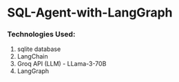 # SQL-Agent-with-LangGraph

### Technologies Used:
1. sqlite database
2. LangChain
3. Groq API (LLM) - LLama-3-70B
4. LangGraph